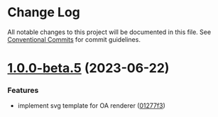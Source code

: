 # Change Log

All notable changes to this project will be documented in this file.
See [Conventional Commits](https://conventionalcommits.org) for commit guidelines.

# [1.0.0-beta.5](https://github.com/Open-Attestation/decentralized-renderer-react-template/compare/v1.0.0-beta.2...v1.0.0-beta.5) (2023-06-22)

### Features

- implement svg template for OA renderer ([01277f3](https://github.com/Open-Attestation/decentralized-renderer-react-template/commit/01277f370b7aae99e4e0bcae92a6b332b958e8cd))
